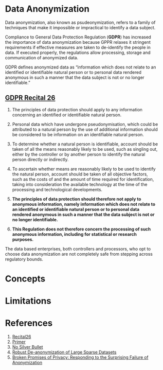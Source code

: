 # Data Anonymization
Data anonymization, also known as psudeonymization, refers to a family of techniques that make it impossible or impractical to identify a data subject.

Compliance to General Data Protection Regulation (**GDPR**) has increased the importance of data anonymization because GPPR relaxes it stringent requirements if effective measures are taken to de-identify the people in data. If executed properly, the regulations allow processing, storage and communication of anonymized data.

GDPR defines anonymized data as “information which does not relate to an identified or identifiable natural person or to personal data rendered anonymous in such a manner that the data subject is not or no longer identifiable.”

## **[GDPR Recital 26](https://gdpr-info.eu/recitals/no-26/)** 

1. The principles of data protection should apply to any information concerning an identified or identifiable natural person. 

2. Personal data which have undergone pseudonymisation, which could be attributed to a natural person by the use of additional information should be considered to be information on an identifiable natural person. 

3. To determine whether a natural person is identifiable, account should be taken of all the means reasonably likely to be used, such as singling out, either by the controller or by another person to identify the natural person directly or indirectly. 

4. To ascertain whether means are reasonably likely to be used to identify the natural person, account should be taken of all objective factors, such as the costs of and the amount of time required for identification, taking into consideration the available technology at the time of the processing and technological developments. 

5. **The principles of data protection should therefore not apply to anonymous information, namely information which does not relate to an identified or identifiable natural person or to personal data rendered anonymous in such a manner that the data subject is not or no longer identifiable.**

6. **This Regulation does not therefore concern the processing of such anonymous information, including for statistical or research purposes.**

The data based enterprises, both controllers and processors, who opt to choose data anonymization are not completely safe from stepping across regulatory bounds.
# Concepts

# Limitations



# References
1. [Recital26](https://gdpr-info.eu/recitals/no-26/)
2. [Primer](https://iapp.org/news/a/looking-to-comply-with-gdpr-heres-a-primer-on-anonymization-and-pseudonymization/)
3. [No Silver Bullet](http://randomwalker.info/publications/no-silver-bullet-de-identification.pdf)
4. [Robust De-anonymization of Large Sparse Datasets](https://www.cs.utexas.edu/~shmat/shmat_oak08netflix.pdf)
5. [Broken Promises of Privacy: Responding to the Surprising Failure of Anonymization](https://papers.ssrn.com/sol3/papers.cfm?abstract_id=1450006)

